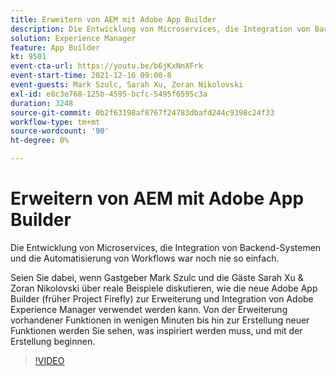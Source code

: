 ```yaml
---
title: Erweitern von AEM mit Adobe App Builder
description: Die Entwicklung von Microservices, die Integration von Backend-Systemen und die Automatisierung von Workflows war noch nie so einfach.
solution: Experience Manager
feature: App Builder
kt: 9501
event-cta-url: https://youtu.be/b6jKxNnXFrk
event-start-time: 2021-12-16 09:00-8
event-guests: Mark Szulc, Sarah Xu, Zoran Nikolovski
exl-id: e8c3e768-125b-4595-bcfc-5495f6595c3a
duration: 3248
source-git-commit: 0b2f63198af8767f24783dbafd244c9398c24f33
workflow-type: tm+mt
source-wordcount: '90'
ht-degree: 0%

---
```


# Erweitern von AEM mit Adobe App Builder

Die Entwicklung von Microservices, die Integration von Backend-Systemen und die Automatisierung von Workflows war noch nie so einfach.

Seien Sie dabei, wenn Gastgeber Mark Szulc und die Gäste Sarah Xu &amp; Zoran Nikolovski über reale Beispiele diskutieren, wie die neue Adobe App Builder (früher Project Firefly) zur Erweiterung und Integration von Adobe Experience Manager verwendet werden kann.  Von der Erweiterung vorhandener Funktionen in wenigen Minuten bis hin zur Erstellung neuer Funktionen werden Sie sehen, was inspiriert werden muss, und mit der Erstellung beginnen.

>[!VIDEO](https://video.tv.adobe.com/v/339319/?quality=12&learn=on)

